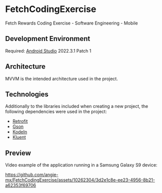 # FetchCodingExercise
Fetch Rewards Coding Exercise - Software Engineering - Mobile

## Development Environment
Required: [Android Studio](https://developer.android.com/studio) 2022.3.1 Patch 1

## Architecture
MVVM is the intended architecture used in the project.

## Technologies
Additionally to the libraries included when creating a new project, the following dependencies were used in the project:
* [Retrofit](https://square.github.io/retrofit/)
* [Gson](https://github.com/google/gson)
* [KodeIn](https://github.com/kosi-libs/Kodein)
* [Kluent](https://github.com/MarkusAmshove/Kluent)

## Preview
Video example of the application running in a Samsung Galaxy S9 device:

https://github.com/angie-mx/FetchCodingExercise/assets/10262304/3d2e1c8e-ee23-4956-8b21-a62353f69706
